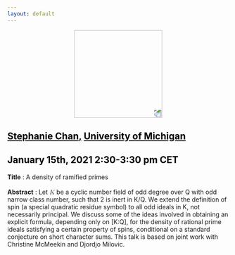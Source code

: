 ```yaml
---
layout: default
---
```


<p align="center">
  <img width="200" height="200" style="transform: rotate(0.5turn);" src="https://upload.wikimedia.org/wikipedia/commons/1/18/Rational_points_of_bounded_height_outside_the_27_lines_on_Clebsch%27s_diagonal_cubic_surface.png">
</p>

## <a href="http://www-personal.umich.edu/~ytchan/" style="color:black">Stephanie Chan,</a> <a href="https://lsa.umich.edu/math" style="color:black">University of Michigan</a>
## <c style="color:black">January 15th, 2021  2:30-3:30 pm CET</c>

<b>Title</b> : A density of ramified primes
<br>
<br>
<b>Abstract</b> : Let <math><mi>K</mi></math> be a cyclic number field of odd degree over Q with odd narrow class number, such that 2 is inert in K/Q. We extend the definition of spin (a special quadratic residue symbol) to all odd ideals in K, not necessarily principal. We discuss some of the ideas involved in obtaining an explicit formula, depending only on [K:Q], for the density of rational prime ideals satisfying a certain property of spins, conditional on a standard conjecture on short character sums. This talk is based on joint work with Christine McMeekin and Djordjo Milovic.

